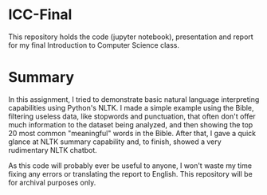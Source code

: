 #  ICC-Final

This repository holds the code (jupyter notebook), presentation and report for my final Introduction to Computer Science class. 


# Summary

In this assignment, I tried to demonstrate basic natural language interpreting capabilities using Python's NLTK. I made a simple example using the Bible, filtering useless data, like stopwords and punctuation, that often don't offer much information to the dataset being analyzed, and then showing the top 20 most common "meaningful" words in the Bible. After that, I gave a quick glance at NLTK summary capability and, to finish, showed a very rudimentary NLTK chatbot.

As this code will probably ever be useful to anyone, I won't waste my time fixing any errors or translating the report to English. This repository will be for archival purposes only. 